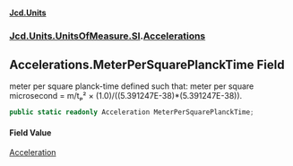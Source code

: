 #### [Jcd.Units](index.md 'index')
### [Jcd.Units.UnitsOfMeasure.SI](Jcd.Units.UnitsOfMeasure.SI.md 'Jcd.Units.UnitsOfMeasure.SI').[Accelerations](Accelerations.md 'Jcd.Units.UnitsOfMeasure.SI.Accelerations')

## Accelerations.MeterPerSquarePlanckTime Field

meter per square planck-time defined such that: meter per square microsecond = m/tₚ² ×
(1.0)/((5.391247E-38)*(5.391247E-38)).

```csharp
public static readonly Acceleration MeterPerSquarePlanckTime;
```

#### Field Value
[Acceleration](Acceleration.md 'Jcd.Units.UnitTypes.Acceleration')